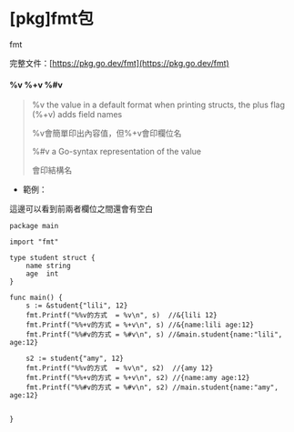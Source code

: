 # \[pkg]fmt包

fmt

完整文件：[https://pkg.go.dev/fmt](https://pkg.go.dev/fmt)



#### %v %+v %#v

> %v the value in a default format when printing structs, the plus flag (%+v) adds field names
>
> %v會簡單印出內容值，但%+v會印欄位名
>
> %#v a Go-syntax representation of the value
>
> 會印結構名

* 範例：

這邊可以看到前兩者欄位之間還會有空白

```
package main

import "fmt"

type student struct {
	name string
	age  int
}

func main() {
	s := &student{"lili", 12}
	fmt.Printf("%%v的方式  = %v\n", s)  //&{lili 12}
	fmt.Printf("%%+v的方式 = %+v\n", s) //&{name:lili age:12}
	fmt.Printf("%%#v的方式 = %#v\n", s) //&main.student{name:"lili", age:12}

	s2 := student{"amy", 12}
	fmt.Printf("%%v的方式  = %v\n", s2)  //{amy 12}
	fmt.Printf("%%+v的方式 = %+v\n", s2) //{name:amy age:12}
	fmt.Printf("%%#v的方式 = %#v\n", s2) //main.student{name:"amy", age:12}
	
	
}

```
